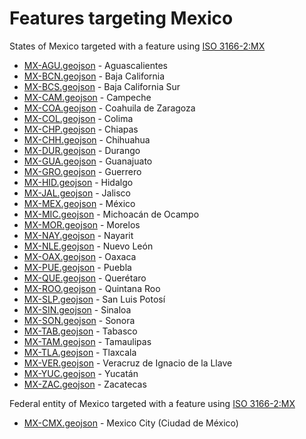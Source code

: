 # Features targeting Mexico

States of Mexico targeted with a feature using [ISO 3166-2:MX](https://en.wikipedia.org/wiki/ISO_3166-2:MX)

* [MX-AGU.geojson](https://location-conflation.com/?locationSet=%7B%22include%22%3A%5B%22mx-agu.geojson%22%5D%7D&referrer=nsi) - Aguascalientes
* [MX-BCN.geojson](https://location-conflation.com/?locationSet=%7B%22include%22%3A%5B%22mx-bcn.geojson%22%5D%7D&referrer=nsi) - Baja California
* [MX-BCS.geojson](https://location-conflation.com/?locationSet=%7B%22include%22%3A%5B%22mx-bcs.geojson%22%5D%7D&referrer=nsi) - Baja California Sur
* [MX-CAM.geojson](https://location-conflation.com/?locationSet=%7B%22include%22%3A%5B%22mx-cam.geojson%22%5D%7D&referrer=nsi) - Campeche
* [MX-COA.geojson](https://location-conflation.com/?locationSet=%7B%22include%22%3A%5B%22mx-coa.geojson%22%5D%7D&referrer=nsi) - Coahuila de Zaragoza
* [MX-COL.geojson](https://location-conflation.com/?locationSet=%7B%22include%22%3A%5B%22mx-col.geojson%22%5D%7D&referrer=nsi) - Colima
* [MX-CHP.geojson](https://location-conflation.com/?locationSet=%7B%22include%22%3A%5B%22mx-chp.geojson%22%5D%7D&referrer=nsi) - Chiapas
* [MX-CHH.geojson](https://location-conflation.com/?locationSet=%7B%22include%22%3A%5B%22mx-chh.geojson%22%5D%7D&referrer=nsi) - Chihuahua
* [MX-DUR.geojson](https://location-conflation.com/?locationSet=%7B%22include%22%3A%5B%22mx-dur.geojson%22%5D%7D&referrer=nsi) - Durango
* [MX-GUA.geojson](https://location-conflation.com/?locationSet=%7B%22include%22%3A%5B%22mx-gua.geojson%22%5D%7D&referrer=nsi) - Guanajuato
* [MX-GRO.geojson](https://location-conflation.com/?locationSet=%7B%22include%22%3A%5B%22mx-gro.geojson%22%5D%7D&referrer=nsi) - Guerrero
* [MX-HID.geojson](https://location-conflation.com/?locationSet=%7B%22include%22%3A%5B%22mx-hid.geojson%22%5D%7D&referrer=nsi) - Hidalgo
* [MX-JAL.geojson](https://location-conflation.com/?locationSet=%7B%22include%22%3A%5B%22mx-jal.geojson%22%5D%7D&referrer=nsi) - Jalisco
* [MX-MEX.geojson](https://location-conflation.com/?locationSet=%7B%22include%22%3A%5B%22mx-mex.geojson%22%5D%7D&referrer=nsi) - México
* [MX-MIC.geojson](https://location-conflation.com/?locationSet=%7B%22include%22%3A%5B%22mx-mic.geojson%22%5D%7D&referrer=nsi) - Michoacán de Ocampo
* [MX-MOR.geojson](https://location-conflation.com/?locationSet=%7B%22include%22%3A%5B%22mx-mor.geojson%22%5D%7D&referrer=nsi) - Morelos
* [MX-NAY.geojson](https://location-conflation.com/?locationSet=%7B%22include%22%3A%5B%22mx-nay.geojson%22%5D%7D&referrer=nsi) - Nayarit
* [MX-NLE.geojson](https://location-conflation.com/?locationSet=%7B%22include%22%3A%5B%22mx-nle.geojson%22%5D%7D&referrer=nsi) - Nuevo León
* [MX-OAX.geojson](https://location-conflation.com/?locationSet=%7B%22include%22%3A%5B%22mx-oax.geojson%22%5D%7D&referrer=nsi) - Oaxaca
* [MX-PUE.geojson](https://location-conflation.com/?locationSet=%7B%22include%22%3A%5B%22mx-pue.geojson%22%5D%7D&referrer=nsi) - Puebla
* [MX-QUE.geojson](https://location-conflation.com/?locationSet=%7B%22include%22%3A%5B%22mx-que.geojson%22%5D%7D&referrer=nsi) - Querétaro
* [MX-ROO.geojson](https://location-conflation.com/?locationSet=%7B%22include%22%3A%5B%22mx-roo.geojson%22%5D%7D&referrer=nsi) - Quintana Roo
* [MX-SLP.geojson](https://location-conflation.com/?locationSet=%7B%22include%22%3A%5B%22mx-slp.geojson%22%5D%7D&referrer=nsi) - San Luis Potosí
* [MX-SIN.geojson](https://location-conflation.com/?locationSet=%7B%22include%22%3A%5B%22mx-sin.geojson%22%5D%7D&referrer=nsi) - Sinaloa
* [MX-SON.geojson](https://location-conflation.com/?locationSet=%7B%22include%22%3A%5B%22mx-son.geojson%22%5D%7D&referrer=nsi) - Sonora
* [MX-TAB.geojson](https://location-conflation.com/?locationSet=%7B%22include%22%3A%5B%22mx-tab.geojson%22%5D%7D&referrer=nsi) - Tabasco
* [MX-TAM.geojson](https://location-conflation.com/?locationSet=%7B%22include%22%3A%5B%22mx-tam.geojson%22%5D%7D&referrer=nsi) - Tamaulipas
* [MX-TLA.geojson](https://location-conflation.com/?locationSet=%7B%22include%22%3A%5B%22mx-tla.geojson%22%5D%7D&referrer=nsi) - Tlaxcala
* [MX-VER.geojson](https://location-conflation.com/?locationSet=%7B%22include%22%3A%5B%22mx-ver.geojson%22%5D%7D&referrer=nsi) - Veracruz de Ignacio de la Llave
* [MX-YUC.geojson](https://location-conflation.com/?locationSet=%7B%22include%22%3A%5B%22mx-yuc.geojson%22%5D%7D&referrer=nsi) - Yucatán
* [MX-ZAC.geojson](https://location-conflation.com/?locationSet=%7B%22include%22%3A%5B%22mx-zac.geojson%22%5D%7D&referrer=nsi) - Zacatecas

Federal entity of Mexico targeted with a feature using [ISO 3166-2:MX](https://en.wikipedia.org/wiki/ISO_3166-2:MX)

* [MX-CMX.geojson](https://location-conflation.com/?locationSet=%7B%22include%22%3A%5B%22mx-cmx.geojson%22%5D%7D&referrer=nsi) - Mexico City (Ciudad de México)
